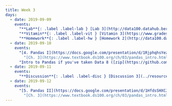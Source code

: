 ```yaml
---
title: Week 3
days:
  - date: 2019-09-09
    events:
      "**Lab**{: .label .label-lab } [Lab 3](http://data100.datahub.berkeley.edu/hub/user-redirect/git-sync?repo=https://github.com/DS-100/fa19&subPath=lab/lab03/) ([solutions](http://data100.datahub.berkeley.edu/hub/user-redirect/git-sync?repo=https://github.com/DS-100/fa19&subPath=lab/lab03/lab03-sol.ipynb))":
      "**Vitamin**{: .label .label-vit } [Vitamin 3](https://www.gradescope.com/courses/57158/assignments/240805/) ([solutions](../resources/assets/vitamins/vit03_sol.pdf))":
      "**Homework**{: .label .label-hw } [Homework 2](http://data100.datahub.berkeley.edu/hub/user-redirect/git-sync?repo=https://github.com/DS-100/fa19&subPath=hw/hw2) ([solutions](http://data100.datahub.berkeley.edu/hub/user-redirect/git-sync?repo=https://github.com/DS-100/fa19&subPath=hw/hw2/hw2-sol.ipynb)) (due Sept. 14)":
  - date: 2019-09-10
    events:
      "[4. Pandas I](https://docs.google.com/presentation/d/1RjphqhsYezBVklHqPvJvzaunQc0wAojFbZMHmixD8Yw) ([webcast](https://www.youtube.com/watch?v=HYfpePyi7Vk)) ([code](http://data100.datahub.berkeley.edu/hub/user-redirect/git-sync?repo=https://github.com/DS-100/fa19-public-archive&subPath=lecture/lec04))":
        "[Ch. 3](https://www.textbook.ds100.org/ch/03/pandas_intro.html)"
      "Intro to Pandas if you've taken Data 8 ([zip](https://github.com/DS-100/fa19/tree/master/lecture/lec04/pandas_for_data8_students.zip))":
  - date: 2019-09-11
    events:
      "**Discussion**{: .label .label-disc } [Discussion 3](../resources/assets/discussions/disc03.pdf) ([solutions](../resources/assets/discussions/disc03_sol.pdf))":
  - date: 2019-09-12
    events:
      "[5. Pandas II](https://docs.google.com/presentation/d/1HfdsSHXCJkUFUmVNTXjel3yx4_WYCfcpDwGi6zcVQEM/edit?usp=sharing) ([webcast](https://www.youtube.com/watch?v=wYu6JZNyt1A)) ([code](http://data100.datahub.berkeley.edu/hub/user-redirect/git-sync?repo=https://github.com/DS-100/fa19-public-archive&subPath=lecture/lec05))":
        "[Ch. 3](https://www.textbook.ds100.org/ch/03/pandas_intro.html)"
---
```

